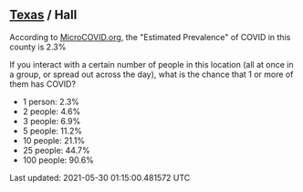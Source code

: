
## [Texas](/united-states/texas) / Hall

According to [MicroCOVID.org](http://microcovid.org),
the "Estimated Prevalence" of COVID in this county is 2.3%

If you interact with a certain number of people in this location
(all at once in a group, or spread out across the day), what is the chance that
1 or more of them has COVID?

- 1 person: 2.3%
- 2 people: 4.6%
- 3 people: 6.9%
- 5 people: 11.2%
- 10 people: 21.1%
- 25 people: 44.7%
- 100 people: 90.6%

Last updated: 2021-05-30 01:15:00.481572 UTC
